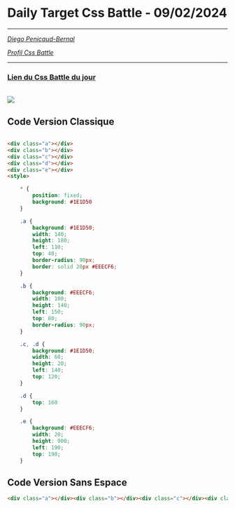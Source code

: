 # Daily Target Css Battle - 09/02/2024

<hr>

[<em>Diego Penicaud-Bernal</em>](https://github.com/Diego-PB)

[<em>Profil Css Battle</em>](https://cssbattle.dev/player/diegopb)

<hr>

### [Lien du Css Battle du jour](https://cssbattle.dev/play/Oi9KI18ltoYIRtsLl851)

<br>
<img src="https://firebasestorage.googleapis.com/v0/b/cssbattleapp.appspot.com/o/user%2Fummd3POvEDfFyeFvVdOMG3OOrwE2%2Ftargets%2Ftarget_le0q4S1@2x.png?alt=media">

## Code Version Classique

```html

<div class="a"></div>
<div class="b"></div>
<div class="c"></div>
<div class="d"></div>
<div class="e"></div>
<style>

    * {
        position: fixed;
        background: #1E1D50
    }

    .a {
        background: #1E1D50;
        width: 140;
        height: 180;
        left: 110;
        top: 40;
        border-radius: 90px;
        border: solid 20px #EEECF6;
    }

    .b {
        background: #EEECF6;
        width: 100;
        height: 140;
        left: 150;
        top: 80;
        border-radius: 90px;
    }

    .c, .d {
        background: #1E1D50;
        width: 60;
        height: 20;
        left: 140;
        top: 120;
    }

    .d {
        top: 160
    }

    .e {
        background: #EEECF6;
        width: 20;
        height: 900;
        left: 190;
        top: 190;
    }
```

## Code Version Sans Espace

```html
<div class="a"></div><div class="b"></div><div class="c"></div><div class="d"></div><div class="e"><style>*{position:fixed;background:#1E1D50}.a{background:#1E1D50;width:140;height:180;left:110;top:40;border-radius:90px;border:solid 20px #EEECF6}.b{background:#EEECF6; width:100;height:140;left:150;top:80;border-radius:90px}.c,.d{background:#1E1D50;width:60;height:20;left:140; top:120}.d{top:160}.e{background:#EEECF6;width:20;height:900;left:190;top:190
```
